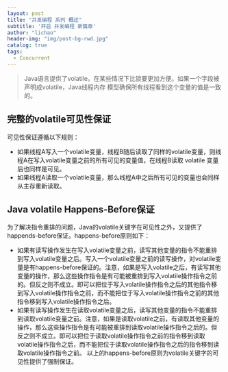 ```yaml
---
layout: post
title: "并发编程 系列 概述"
subtitle: '开启 并发编程 新篇章'
author: "lichao"
header-img: "img/post-bg-rwd.jpg"
catalog: true
tags:
  - Concurrent 
---
```


> Java语言提供了volatile，在某些情况下比锁要更加方便。如果一个字段被声明成volatile，Java线程内存
模型确保所有线程看到这个变量的值是一致的。

## 完整的volatile可见性保证
可见性保证遵循以下规则：
* 如果线程A写入一个volatile变量，线程B随后读取了同样的volatile变量，则线程A在写入volatile变量之前的所有可见的变量值，在线程B读取 volatile 变量后也同样是可见。
* 如果线程A读取一个volatile变量，那么线程A中之后所有可见的变量也会同样从主存重新读取。

## Java volatile Happens-Before保证
为了解决指令重排的问题，Java的volatile关键字在可见性之外，又提供了happends-before保证。happens-before原则如下：

* 如果有读写操作发生在写入volatile变量之前，读写其他变量的指令不能重排到写入volatile变量之后。写入一个volatile变量之前的读写操作，对volatile变量是有happens-before保证的。注意，如果是写入volatile之后，有读写其他变量的操作，那么这些操作指令是有可能被重排到写入volatile操作指令之前的。但反之则不成立。即可以把位于写入volatile操作指令之后的其他指令移到写入volatile操作指令之前，而不能把位于写入volatile操作指令之前的其他指令移到写入volatile操作指令之后。
* 如果有读写操作发生在读取volatile变量之后，读写其他变量的指令不能重排到读取volatile变量之前。注意，如果是读取volatile之前，有读取其他变量的操作，那么这些操作指令是有可能被重排到读取volatile操作指令之后的。但反之则不成立。即可以把位于读取volatile操作指令之前的指令移到读取volatile操作指令之后，而不能把位于读取volatile操作指令之后的指令移到读取volatile操作指令之前。
以上的happens-before原则为volatile关键字的可见性提供了强制保证。

